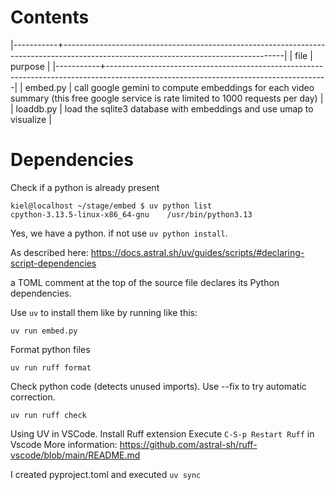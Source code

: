 # Contents

|-----------+-------------------------------------------------------------------------------------------------------------------------------------|
| file      | purpose                                                                                                                             |
|-----------+-------------------------------------------------------------------------------------------------------------------------------------|
| embed.py  | call google gemini to compute embeddings for each video summary (this free google service is rate limited to 1000 requests per day) |
| loaddb.py | load the sqlite3 database with embeddings and use umap to visualize                                                                 |


# Dependencies

Check if a python is already present
```
kiel@localhost ~/stage/embed $ uv python list
cpython-3.13.5-linux-x86_64-gnu    /usr/bin/python3.13
```

Yes, we have a python. if not use `uv python install`.

As described here:
https://docs.astral.sh/uv/guides/scripts/#declaring-script-dependencies

a TOML comment at the top of the source file declares its Python dependencies.

Use `uv` to install them like by running like this:
```
uv run embed.py
```

Format python files
```
uv run ruff format
```

Check python code (detects unused imports). Use --fix to try automatic correction.
```
uv run ruff check
```

Using UV in VSCode. Install Ruff extension
Execute `C-S-p Restart Ruff` in Vscode
More information: https://github.com/astral-sh/ruff-vscode/blob/main/README.md

I created pyproject.toml and executed `uv sync`
